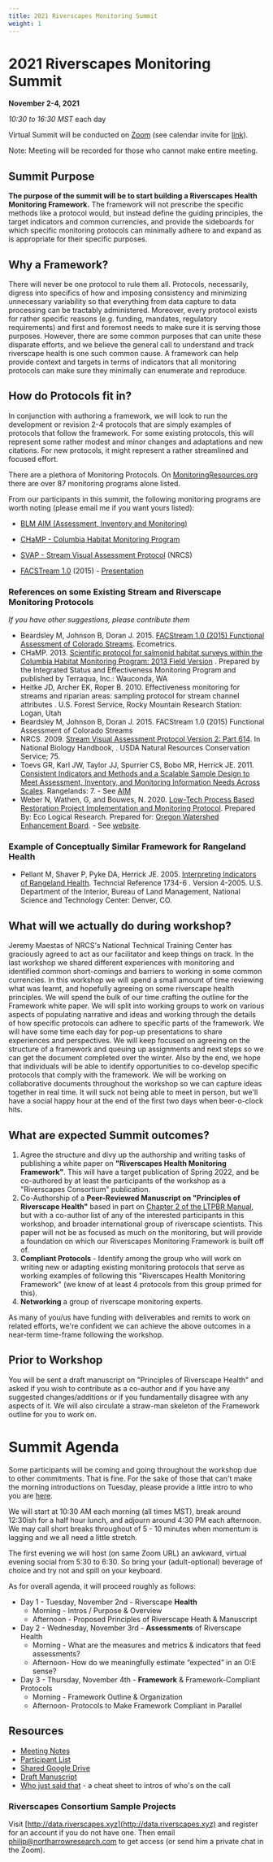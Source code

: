 ```yaml
---
title: 2021 Riverscapes Monitoring Summit
weight: 1
---
```


# 2021 Riverscapes Monitoring Summit 

**November 2-4, 2021**

_10:30 to 16:30 MST_ each day 

Virtual Summit will be conducted on [Zoom](https://usu-edu.zoom.us/j/87009252724?pwd=V1dpMDBvVTFua2VvL2QrMjdlakpvQT09) (see calendar invite for [link](https://usu-edu.zoom.us/j/87009252724?pwd=V1dpMDBvVTFua2VvL2QrMjdlakpvQT09)).

Note: Meeting will be recorded for those who cannot make entire meeting. 

## Summit Purpose
**The purpose of the summit will be to start building a Riverscapes Health Monitoring Framework.** The framework will not prescribe the specific methods like a protocol would, but instead define the guiding principles, the target indicators and common currencies, and provide the sideboards for which specific monitoring protocols can  minimally adhere to and expand as is appropriate for their specific purposes. 

## Why a Framework?
There will never be one protocol to rule them all. Protocols, necessarily, digress into specifics of how and imposing consistency and minimizing unnecessary variability so that everything from data capture to data processing can be tractably administered. Moreover, every protocol exists for rather specific reasons (e.g. funding, mandates, regulatory requirements) and first and foremost needs to make sure it is serving those purposes.  However, there are some common purposes that can unite these disparate efforts, and we believe the general call to understand and track riverscape health is one such common cause. A framework can help provide context and targets in terms of indicators that all monitoring protocols can make sure they minimally can enumerate and reproduce. 

## How do Protocols fit in?
In conjunction with authoring a framework, we will look to run the development or revision 2-4 protocols that are simply examples of protocols that follow the framework. For some existing protocols, this will represent some rather modest and minor changes and adaptations and new citations. For new protocols, it might represent a rather streamlined and focused effort. 

There are a plethora of Monitoring Protocols. On [MonitoringResources.org](https://www.monitoringresources.org/Resources/Program/Index) there are over 87 monitoring programs alone listed.  

From our participants in this summit, the following monitoring programs are worth noting (please email me if you want yours listed):
- [BLM AIM (Assessment, Inventory and Monitoring)](https://aim.landscapetoolbox.org/)

- [CHaMP - Columbia Habitat Monitoring Program](https://www.champmonitoring.org/)

- [SVAP - Stream Visual Assessment Protocol](https://www.nrcs.usda.gov/Internet/FSE_DOCUMENTS/stelprdb1043252.pdf) (NRCS)

- [FACSTream 1.0](https://www.researchgate.net/publication/355752959_FACStream_10_2015_Functional_Assessment_of_Colorado_Streams) (2015) - [Presentation](https://www.youtube.com/watch?v=GacLhpeH3es) 

  
### References on some Existing Stream and Riverscape Monitoring Protocols
*If you have other suggestions, please contribute them*

- Beardsley M, Johnson B, Doran J. 2015. [FACStream 1.0 (2015) Functional Assessment of Colorado Streams](). Ecometrics.  
- CHaMP. 2013. [Scientific protocol for salmonid habitat surveys within the Columbia Habitat Monitoring Program: 2013 Field Version](https://www.researchgate.net/publication/268803195_Scientific_Protocol_for_Salmonid_Habitat_Surveys_within_the_Columbia_Habitat_Monitoring_Program) . Prepared by the Integrated Status and Effectiveness Monitoring Program and published by Terraqua, Inc.: Wauconda, WA
- Heitke JD, Archer EK, Roper B. 2010. Effectiveness monitoring for streams and riparian areas: sampling protocol for stream channel attributes . U.S. Forest Service, Rocky Mountain Research Station: Logan, Utah
- Beardsley M, Johnson B, Doran J. 2015. FACStream 1.0 (2015) Functional Assessment of Colorado Streams 
- NRCS. 2009. [Stream Visual Assessment Protocol Version 2: Part 614](https://www.nrcs.usda.gov/Internet/FSE_DOCUMENTS/stelprdb1043252.pdf). In National Biology Handbook, . USDA Natural Resources Conservation Service; 75.
-  Toevs GR, Karl JW, Taylor JJ, Spurrier CS, Bobo MR, Herrick JE. 2011. [Consistent Indicators and Methods and a Scalable Sample Design to Meet Assessment, Inventory, and Monitoring Information Needs Across Scales](https://aim.landscapetoolbox.org/wp-content/uploads/2015/09/Consistent-Indicators-and-a-Scalable-Sample-Design-to-Meet-Assessment-Inventory-and-Monitoring-Needs-Across-Scales_Toevs.pdf). Rangelands: 7. - See [AIM](https://aim.landscapetoolbox.org/)
- Weber N, Wathen, G, and Bouwes, N. 2020. [Low-Tech Process Based Restoration Project Implementation and Monitoring Protocol](https://github.com/Riverscapes/fmLTPBR/releases/download/v1.0.0/LTPBR-Monitoring-V1.pdf). Prepared By: Eco Logical Research. Prepared for: [Oregon Watershed Enhancement Board](https://www.oregon.gov/oweb/Pages/index.aspx). - See [website](https://fmltpbr.riverscapes.xyz/).

### Example of Conceptually Similar Framework for Rangeland Health

- Pellant M, Shaver P, Pyke DA, Herrick JE. 2005. [Interpreting Indicators of Rangeland Health](https://www.nrcs.usda.gov/Internet/FSE_DOCUMENTS/nrcs143_023923.pdf). Techncial Reference 1734-6 . Version 4-2005. U.S. Department of the Interior, Bureau of Land Management, National Science and Technology
Center: Denver, CO. 


## What will we actually do during workshop?
Jeremy Maestas of NRCS's National Technical Training Center has graciously agreed to act as our facilitator and keep things on track. In the last workshop we shared different experiences with monitoring and identified common short-comings and barriers to working in some common currencies. In this workshop we will spend a small amount of time reviewing what was learnt, and hopefully agreeing on some riverscape health principles. We will spend the bulk of our time crafting the outline for the Framework white paper. We will split into working groups to work on various aspects of populating narrative and ideas and working through the details of how specific protocols can adhere to specific parts of the framework. We will have some time each day for pop-up presentations to share experiences and perspectives. We will keep focused on agreeing on the structure of a framework and queuing up assignments and next steps so we can get the document completed over the winter. Also by the end, we hope that individuals will be able to identify opportunities to co-develop specific protocols that comply with the framework. We will be working on collaborative documents throughout the workshop so we can capture ideas together in real time.  It will suck not being able to meet in person, but we'll have a social happy hour at the end of the first two days when beer-o-clock hits. 

## What are expected Summit outcomes?
1. Agree the structure and divy up the authorship and writing tasks of publishing a white paper on **"Riverscapes Health Monitoring Framework"**. This will have a target publication of Spring 2022, and be co-authored by at least the participants of the workshop as a "Riverscapes Consortium" publication.
2. Co-Authorship of a **Peer-Reviewed Manuscript on "Principles of Riverscape Health"** based in part on [Chapter 2 of the LTPBR Manual](http://lowtechpbr.restoration.usu.edu/manual/chap02/), but with a co-author list of any of the interested participants in this workshop, and broader international group of riverscape scientists. This paper will not be as focused as much on the monitoring, but will provide a foundation on which our Riverscapes Monitoring Framework is built off of. 
3. **Compliant Protocols** - Identify among the group who will work on writing new or adapting existing monitoring protocols that serve as working examples of following this "Riverscapes Health Monitoring Framework" (we know of at least 4 protocols from this group primed for this).
4. **Networking** a group of riverscape monitoring experts.

As many of you/us have funding with deliverables and remits to work on related efforts, we're confident we can achieve the above outcomes in a near-term time-frame following the workshop.


## Prior to Workshop
You will be sent a draft manuscript on "Principles of Riverscape Health" and asked if you wish to contribute as a co-author and if you have any suggested changes/additions or if you fundamentally disagree with any aspects of it. We will also circulate a straw-man skeleton of the Framework outline for you to work on. 


# Summit Agenda
Some participants will be coming and going throughout the workshop due to other commitments. That is fine.  For the sake of those that can't make the morning introductions on Tuesday, please provide a little intro to who you are [here](https://docs.google.com/document/d/1nC_c-qwb-G2uRnEDW6ee8fc9AcG8ET8ZUTbcaYLoqkc/edit?usp=sharing).

We will start at 10:30 AM each morning (all times MST), break around 12:30ish for a half hour lunch, and adjourn around 4:30 PM each afternoon. We may call short breaks throughout of 5 - 10 minutes when momentum is lagging and we all need a little stretch. 

The first evening we will host (on same Zoom URL) an awkward, virtual evening social from 5:30 to 6:30. So bring your (adult-optional) beverage of choice and try not and spill on your keyboard.

As for  overall agenda, it will proceed roughly as follows:

- Day 1 - Tuesday, November 2nd - Riverscape **Health**
  - Morning - Intros / Purpose & Overview 
  - Afternoon - Proposed Principles of Riverscape Heath & Manuscript
- Day 2 - Wednesday, November 3rd - **Assessments** of Riverscape Health
  - Morning - What are the measures and metrics & indicators that feed assessments?
  - Afternoon- How do we meaningfully estimate “expected” in an O:E sense?
- Day 3 - Thursday, November 4th - **Framework** & Framework-Compliant Protocols 
  - Morning - Framework Outline & Organization
  - Afternoon-  Protocols to Make Framework Compliant in Parallel

## Resources

- [Meeting Notes](https://docs.google.com/document/d/17TM-Kes8BTMZenkJaLq0Rgf06WANhpgQAIZUcRy5vtM/edit?usp=sharing)
- [Participant List](https://docs.google.com/spreadsheets/d/1qaq08mmEGBXVIgbsvaMGejjI199M4hsBn4SOD1thcAo/edit?usp=sharing)
- [Shared Google Drive](https://drive.google.com/drive/folders/1K0yhf9eDKvo1hmV6ispMwHxeek5dsAS1?usp=sharing)
- [Draft Manuscript](https://docs.google.com/document/d/1-T-PjiY3egwXJs8qXiwyDIpILc-poI4HgvktmU2salU/edit?usp=sharing)
- [Who just said that](https://docs.google.com/document/d/1nC_c-qwb-G2uRnEDW6ee8fc9AcG8ET8ZUTbcaYLoqkc/edit?usp=sharing) - a cheat sheet to intros of who's on the call


### Riverscapes Consortium Sample Projects

Visit [http://data.riverscapes.xyz](http://data.riverscapes.xyz) and register for an account if you do not have one. Then email philip@northarrowresearch.com to get access (or send him a private chat in the Zoom). 



<!---
<div align="center">


<a href="https://s3-us-west-2.amazonaws.com/etalweb.joewheaton.org/RestorationConsortium/Workshops/2021/AFS/AFS_LTPBR_Workshop_2021.pdf"><img src="{{ site.baseurl }}/assets/images/workshops/2021/2021_AFS_Slides.png"><br> Slides as PDFs <i class="fa fa-file-pdf-o" aria-hidden="true"></i></a>

</div>




<a href="{{ site.baseurl }}/manual"><img class="float-right" src="{{ site.baseurl }}/assets/images/covers/Manual_Tilted_150.png"></a>

- <a href="http://dx.doi.org/10.13140/RG.2.2.19590.63049/2"><i class="fa fa-file-pdf-o" aria-hidden="true"></i></a> Wheaton J.M., Bennett S.N., Bouwes, N., Maestas J.D. and Shahverdian S.M. (Editors). 2019. [Low-Tech Process-Based Restoration of Riverscapes: Design Manual. Version 1.0]({{ site.baseurl }}/manual). Utah State University Restoration Consortium. Logan, UT. 286 pp. DOI: [10.13140/RG.2.2.19590.63049/2](http://dx.doi.org/10.13140/RG.2.2.19590.63049/2).

<a href="{{ site.baseurl }}/resources/pocket"><img class="float-right" src="{{ site.baseurl }}/assets/images/covers/pocket_guide_cover_150w.png"></a>

--->

